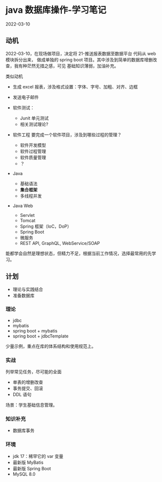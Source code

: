 # java 数据库操作-学习笔记
2022-03-10
## 动机
2022-03-10，在现场做项目，决定将 21-推送报表数据至数据平台 代码从 web 模块拆分出来，
做成单独的 spring boot 项目。其中涉及到简单的数据库增删改查，我有种茫然无措之感，可见
基础知识薄弱，加油补充。

类似动机
- 生成 excel 报表，涉及格式设置：字体、字号、加粗、对齐、边框
- 发送电子邮件

- 软件测试：
  - Junit 单元测试
  - 相关测试理论?
- 软件工程
  要完成一个软件项目，涉及到哪些过程的管理？
  - 软件开发模型
  - 软件过程管理
  - 软件质量管理
  - ？
- Java
  - 基础语法
  - **集合框架**
  - 多线程并发
- Java Web
  - Servlet
  - Tomcat
  - Spring 框架（IoC，DoP）
  - Spring Boot
  - 微服务
  - REST API, GraphQL, WebService/SOAP

能都学会自然是理想状态，但精力不足，根据当前工作情况，选择最常用的先学习。
## 计划
- 理论与实践结合
- 准备数据库
### 理论
- jdbc
- mybatis
- spring boot + mybatis
- spring boot + jdbcTemplate

少量示例，重点在库的体系结构和使用规范上。

### 实战
列举常见任务，尽可能的全面

- 单表的增删改查
- 事务提交、回滚
- DDL 语句

场景：学生基础信息管理。

### 知识补充
- 数据库事务


### 环境
- jdk 17：稀罕它的 var 变量
- 最新版 MyBatis
- 最新版 Spring Boot
- MySQL 8.0
